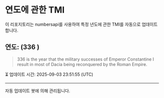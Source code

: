 
# 연도에 관한 TMI

이 리포지토리는 numbersapi를 사용하여 특정 년도에 관한 TMI를 자동으로 업데이트합니다.

## 연도: (336 )
> 336 is the year that the military successes of Emperor Constantine I result in most of Dacia being reconquered by the Roman Empire.

⏳ 업데이트 시간: 2025-09-03 23:51:55 (UTC)

---
자동 업데이트 봇에 의해 관리됩니다.
